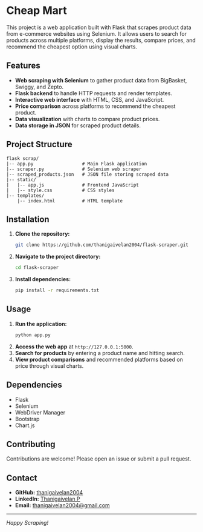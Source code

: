 # Cheap Mart

This project is a web application built with Flask that scrapes product data from e-commerce websites using Selenium. It allows users to search for products across multiple platforms, display the results, compare prices, and recommend the cheapest option using visual charts.

## Features
- **Web scraping with Selenium** to gather product data from BigBasket, Swiggy, and Zepto.
- **Flask backend** to handle HTTP requests and render templates.
- **Interactive web interface** with HTML, CSS, and JavaScript.
- **Price comparison** across platforms to recommend the cheapest product.
- **Data visualization** with charts to compare product prices.
- **Data storage in JSON** for scraped product details.

## Project Structure
```
flask scrap/
|-- app.py                  # Main Flask application
|-- scraper.py              # Selenium web scraper
|-- scraped_products.json   # JSON file storing scraped data
|-- static/
|   |-- app.js              # Frontend JavaScript
|   |-- style.css           # CSS styles
|-- templates/
    |-- index.html          # HTML template
```

## Installation
1. **Clone the repository:**
   ```bash
   git clone https://github.com/thanigaivelan2004/flask-scraper.git
   ```
2. **Navigate to the project directory:**
   ```bash
   cd flask-scraper
   ```
3. **Install dependencies:**
   ```bash
   pip install -r requirements.txt
   ```

## Usage
1. **Run the application:**
   ```bash
   python app.py
   ```
2. **Access the web app** at `http://127.0.0.1:5000`.
3. **Search for products** by entering a product name and hitting search.
4. **View product comparisons** and recommended platforms based on price through visual charts.

## Dependencies
- Flask
- Selenium
- WebDriver Manager
- Bootstrap
- Chart.js

## Contributing
Contributions are welcome! Please open an issue or submit a pull request.

## Contact
- **GitHub:** [thanigaivelan2004](https://github.com/thanigaivelan2004)
- **LinkedIn:** [Thanigaivelan P](https://www.linkedin.com/in/thanigaivelan-p-36014624a/)
- **Email:** thanigaivelan2004@gmail.com

---

*Happy Scraping!*

